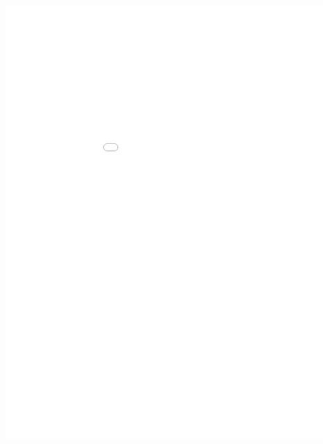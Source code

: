 <style>
.dox {
  min-width: 1050px;
  min-height: 1000px;
  width: 100%;
  display: block;
}
</style>

<div class="dox">
	<iframe src="./wearable/4.0/index.html" class="dox" frameborder="0">
	</iframe>
</div>
